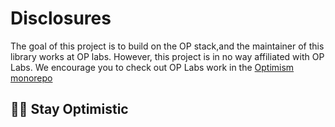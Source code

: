 # Disclosures

The goal of this project is to build on the OP stack,and the maintainer of this library works at OP labs. However, this project is in no way affiliated with OP Labs. We encourage you to check out OP Labs work in the [Optimism monorepo](https://github.com/ethereum-optimism/optimism)

## 🔴✨ Stay Optimistic
